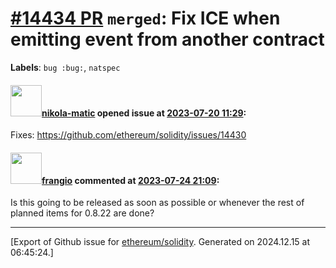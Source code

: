 # [\#14434 PR](https://github.com/ethereum/solidity/pull/14434) `merged`: Fix ICE when emitting event from another contract
**Labels**: `bug :bug:`, `natspec`


#### <img src="https://avatars.githubusercontent.com/u/4415530?u=dc3db70e8fbd03f92ca81ee173d57774ce61084d&v=4" width="50">[nikola-matic](https://github.com/nikola-matic) opened issue at [2023-07-20 11:29](https://github.com/ethereum/solidity/pull/14434):

Fixes: https://github.com/ethereum/solidity/issues/14430

#### <img src="https://avatars.githubusercontent.com/u/481465?v=4" width="50">[frangio](https://github.com/frangio) commented at [2023-07-24 21:09](https://github.com/ethereum/solidity/pull/14434#issuecomment-1648616532):

Is this going to be released as soon as possible or whenever the rest of planned items for 0.8.22 are done?


-------------------------------------------------------------------------------



[Export of Github issue for [ethereum/solidity](https://github.com/ethereum/solidity). Generated on 2024.12.15 at 06:45:24.]
